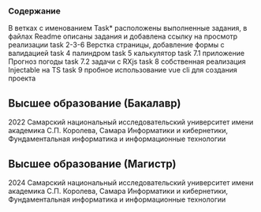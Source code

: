 ### Содержание
В ветках с именованием Task* расположены выполненные задания, в файлах Readme описаны задания и добавлена ссылку на просмотр реализации
task 2-3-6 Верстка страницы, добавление формы с валидацией
task 4 палиндром
task 5 калькулятор
task 7.1 приложение Прогноз погоды
task 7.2 задачи с RXjs
task 8 собственная реализация Injectable на TS
task 9 пробное использование vue cli для создания проекта

## Высшее образование (Бакалавр)
2022
Самарский национальный исследовательский университет имени академика С.П. Королева, Самара
Информатики и кибернетики, Фундаментальная информатика и информационные технологии

## Высшее образование (Магистр)
2024
Самарский национальный исследовательский университет имени академика С.П. Королева, Самара
Информатики и кибернетики, Фундаментальная информатика и информационные технологии
